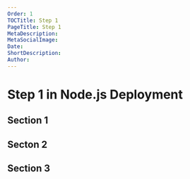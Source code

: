 ```yaml
---
Order: 1
TOCTitle: Step 1
PageTitle: Step 1
MetaDescription: 
MetaSocialImage: 
Date: 
ShortDescription: 
Author: 
---
```


# Step 1 in Node.js Deployment

## Section 1

## Secton 2

## Section 3